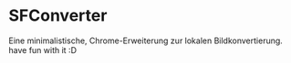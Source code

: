 # SFConverter
Eine minimalistische, Chrome-Erweiterung zur lokalen Bildkonvertierung. have fun with it :D
